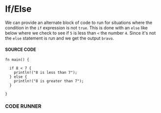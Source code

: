 # If/Else

We can provide an alternate block of code
to run for situations where the condition in the
`if` expression is not `true`. This is done
with an `else` like below where we check to see
if `5` is less than `<` the number `4`. Since it's not
the `else` statement is run and we get the output
`bravo`.

#### SOURCE CODE

```rust, noplayground, EXAMPLE1
fn main() {

  if 8 < 7 {
    println!("8 is less than 7");
  } else {
    println!("8 is greater than 7");
  }

}
```

### CODE RUNNER

```rust, editable, CODE1

```
